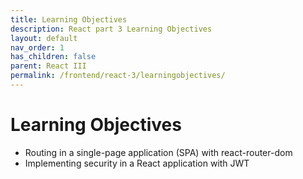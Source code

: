 ```yaml
---
title: Learning Objectives
description: React part 3 Learning Objectives
layout: default
nav_order: 1
has_children: false
parent: React III
permalink: /frontend/react-3/learningobjectives/
---
```


# Learning Objectives

- Routing in a single-page application (SPA) with react-router-dom
- Implementing security in a React application with JWT
